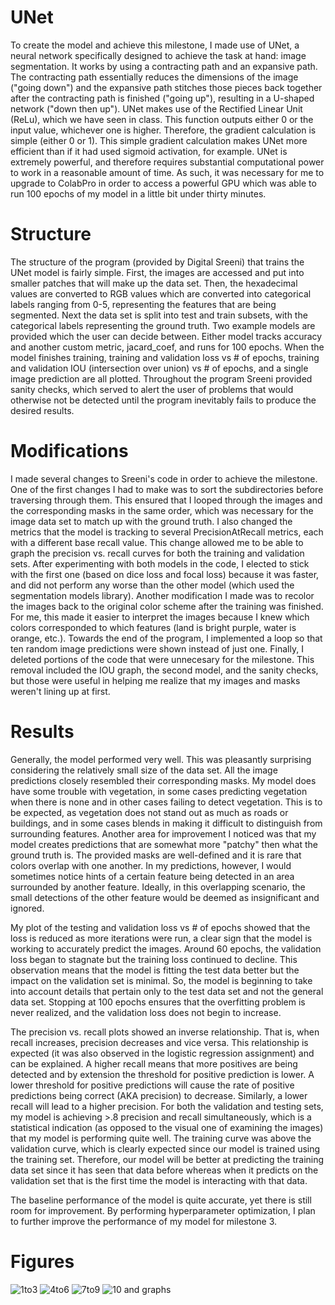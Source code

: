 # UNet
  To create the model and achieve this milestone, I made use of UNet, a neural network specifically designed to achieve the task at hand: image segmentation. It works by using a contracting path and an expansive path. The contracting path essentially reduces the dimensions of the image ("going down") and the expansive path stitches those pieces back together after the contracting path is finished ("going up"), resulting in a U-shaped network ("down then up"). UNet makes use of the Rectified Linear Unit (ReLu), which we have seen in class. This function outputs either 0 or the input value, whichever one is higher. Therefore, the gradient calculation is simple (either 0 or 1). This simple gradient calculation makes UNet more efficient than if it had used sigmoid activation, for example. UNet is extremely powerful, and therefore requires substantial computational power to work in a reasonable amount of time. As such, it was necessary for me to upgrade to ColabPro in order to access a powerful GPU which was able to run 100 epochs of my model in a little bit under thirty minutes. 
# Structure 
  The structure of the program (provided by Digital Sreeni) that trains the UNet model is fairly simple. First, the images are accessed and put into smaller patches that will make up the data set. Then, the hexadecimal values are converted to RGB values which are converted into categorical labels ranging from 0-5, representing the features that are being segmented. Next the data set is split into test and train subsets, with the categorical labels representing the ground truth. Two example models are provided which the user can decide between. Either model tracks accuracy and another custom metric, jacard_coef, and runs for 100 epochs. When the model finishes training, training and validation loss vs # of epochs, training and validation IOU (intersection over union) vs # of epochs, and a single image prediction are all plotted. Throughout the program Sreeni provided sanity checks, which served to alert the user of problems that would otherwise not be detected until the program inevitably fails to produce the desired results. 
# Modifications
  I made several changes to Sreeni's code in order to achieve the milestone. One of the first changes I had to make was to sort the subdirectories before traversing through them. This ensured that I looped through the images and the corresponding masks in the same order, which was necessary for the image data set to match up with the ground truth. I also changed the metrics that the model is tracking to several PrecisionAtRecall metrics, each with a different base recall value. This change allowed me to be able to graph the precision vs. recall curves for both the training and validation sets. After experimenting with both models in the code, I elected to stick with the first one (based on dice loss and focal loss) because it was faster, and did not perform any worse than the other model (which used the segmentation models library). Another modification I made was to recolor the images back to the original color scheme after the training was finished. For me, this made it easier to interpret the images because I knew which colors corresponded to which features (land is bright purple, water is orange, etc.). Towards the end of the program, I implemented a loop so that ten random image predictions were shown instead of just one. Finally, I deleted portions of the code that were unnecesary for the milestone. This removal included the IOU graph, the second model, and the sanity checks, but those were useful in helping me realize that my images and masks weren't lining up at first.   
# Results 
  Generally, the model performed very well. This was pleasantly surprising considering the relatively small size of the data set. All the image predictions closely resembled their corresponding masks. My model does have some trouble with vegetation, in some cases predicting vegetation when there is none and in other cases failing to detect vegetation. This is to be expected, as vegetation does not stand out as much as roads or buildings, and in some cases blends in making it difficult to distinguish from surrounding features. Another area for improvement I noticed was that my model creates predictions that are somewhat more "patchy" then what the ground truth is. The provided masks are well-defined and it is rare that colors overlap with one another. In my predictions, however, I would sometimes notice hints of a certain feature being detected in an area surrounded by another feature. Ideally, in this overlapping scenario, the small detections of the other feature would be deemed as insignificant and ignored. 
  
  
  My plot of the testing and validation loss vs # of epochs showed that the loss is reduced as more iterations were run, a clear sign that the model is working to accurately predict the images. Around 60 epochs, the validation loss began to stagnate but the training loss continued to decline. This observation means that the model is fitting the test data better but the impact on the validation set is minimal. So, the model is beginning to take into account details that pertain only to the test data set and not the general data set. Stopping at 100 epochs ensures that the overfitting problem is never realized, and the validation loss does not begin to increase.
  
  
  The precision vs. recall plots showed an inverse relationship. That is, when recall increases, precision decreases and vice versa. This relationship is expected (it was also observed in the logistic regression assignment) and can be explained. A higher recall means that more positives are being detected and by extension the threshold for positive prediction is lower. A lower threshold for positive predictions will cause the rate of positive predictions being correct (AKA precision) to decrease. Similarly, a lower recall will lead to a higher precision. For both the validation and testing sets, my model is achieving >.8 precision and recall simultaneously, which is a statistical indication (as opposed to the visual one of examining the images) that my model is performing quite well. The training curve was above the validation curve, which is clearly expected since our model is trained using the training set. Therefore, our model will be better at predicting the training data set since it has seen that data before whereas when it predicts on the validation set that is the first time the model is interacting with that data. 
  
  
  The baseline performance of the model is quite accurate, yet there is still room for improvement. By performing hyperparameter optimization, I plan to further improve the performance of my model for milestone 3. 
# Figures
![1to3](https://user-images.githubusercontent.com/31972810/200142305-1618c304-4ac9-4cca-b8cd-34c111b05f38.png)
![4to6](https://user-images.githubusercontent.com/31972810/200142307-ff63e5b0-9817-4e93-a271-09bded3680f2.png)
![7to9](https://user-images.githubusercontent.com/31972810/200142370-6dae24b0-e644-424a-a63d-19b6c2ca6766.png)
![10 and graphs](https://user-images.githubusercontent.com/31972810/200142372-279f5f3a-61ca-4220-9e03-448005b75362.png)


